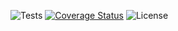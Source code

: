 ![Tests](https://github.com/avsav1n/Autopurchases_app/actions/workflows/ci.yaml/badge.svg)
[![Coverage Status](https://coveralls.io/repos/github/avsav1n/Autopurchases_app/badge.svg?branch=main)](https://coveralls.io/github/avsav1n/Autopurchases_app?branch=main)
![License](https://img.shields.io/github/license/avsav1n/Autopurchases_app)
